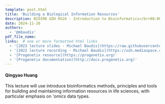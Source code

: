 ```yaml
---
template: post.html
title: 'Building a Biological Information Resources'
description: BIO390 UZH HS24 - Introduction to Bioinformatics</br>08:00-09:45 @ UZH Irchel Y03-G-85
date: 2024-11-26
authors:
  - '@mbaudis'
pdf_file_name:
links:  # one or more formatted html links
  - '[2023 lecture slides - Michael Baudis](https://raw.githubusercontent.com/compbiozurich/UZH-BIO390/main/course-material/2023-11-28___Michael-Baudis__Building-a-Genomics-Resource__UZH-BIO390-HS23-lecture-11.pdf)'
  - '[2022 lecture recording - Michael Baudis](https://uzh.mediaspace.cast.switch.ch/media/Introduction+to+Bioinformatics+-+Lecture+11A+Building+a+Cancer+Genomics+Resource/0_y7gjutdp)'
  - '[Progenetix resource](https://progenetix.org)'
  - '[Progenetix documentation](http://docs.progenetix.org)'
---
```


#### Qingyao Huang

This lecture will use introduce bioinformatics methods, principles and tools
for building and maintaining information resources in life sciences, with particular
emphasis on *'omics* data types.

<!--more-->
